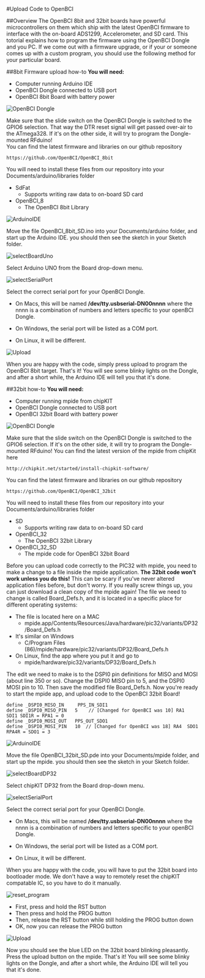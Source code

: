 #Upload Code to OpenBCI

##Overview
The OpenBCI 8bit and 32bit boards have powerful microcontrollers on them which ship with the latest OpenBCI firmware to interface with the on-board ADS1299, Accelerometer, and SD card. This totorial explains how to program the firmware using the OpenBCI Dongle and you PC. If we come out with a firmware upgrade, or if your or someone comes up with a custom program, you should use the following method for your particular board.

##8bit Firmware upload how-to
**You will need:**

* Computer running Arduino IDE
* OpenBCI Dongle connected to USB port
* OpenBCI 8bit Board with battery power

![OpenBCI Dongle](../assets/images/dongleConnection.png)

Make sure that the slide switch on the OpenBCI Dongle is switched to the GPIO6 selection. That way the DTR reset signal will get passed over-air to the ATmega328. If it's on the other side, it will try to program the Dongle-mounted RFduino!  
You can find the latest firmware and libraries on our github repository

	https://github.com/OpenBCI/OpenBCI_8bit

You will need to install these files from our repository into your Documents/arduino/libraries folder

* SdFat
	* Supports writing raw data to on-board SD card
* OpenBCI_8
	* The OpenBCI 8bit Library
	
	
![ArduinoIDE](../assets/images/Arduino_IDE.png)

Move the file OpenBCI_8bit_SD.ino into your Documents/arduino folder, and start up the Arduino IDE. you should then see the sketch in your Sketch folder.

![selectBoardUno](../assets/images/BoardSelect.png)

Select Arduino UNO from the Board drop-down menu.

![selectSerialPort](../assets/images/SerialPortSelect.png)

Select the correct serial port for your OpenBCI Dongle. 

* On Macs, this will be named **/dev/tty.usbserial-DN00nnnn** where the nnnn is a combination of numbers and letters specific to your openBCI Dongle.

* On Windows, the serial port will be listed as a COM port.

* On Linux, it will be different.

![Upload](../assets/images/Upload.png)

When you are happy with the code, simply press upload to program the OpenBCI 8bit target. That's it! You will see some blinky lights on the Dongle, and after a short while, the Arduino IDE will tell you that it's done.


##32bit how-to
**You will need:**

* Computer running mpide from chipKIT
* OpenBCI Dongle connected to USB port
* OpenBCI 32bit Board with battery power

![OpenBCI Dongle](../assets/images/dongleConnection.png)

Make sure that the slide switch on the OpenBCI Dongle is switched to the GPIO6 selection. If it's on the other side, it will try to program the Dongle-mounted RFduino! You can find the latest version of the mpide from chipKit here

	http://chipkit.net/started/install-chipkit-software/
	
You can find the latest firmware and libraries on our github repository

	https://github.com/OpenBCI/OpenBCI_32bit

You will need to install these files from our repository into your Documents/arduino/libraries folder

* SD
	* Supports writing raw data to on-board SD card
* OpenBCI_32
	* The OpenBCI 32bit Library
* OpenBCI_32_SD
	* The mpide code for OpenBCI 32bit Board
	
Before you can upload code correctly to the PIC32 with mpide, you need to make a change to a file inside the mpide application. **The 32bit code won't work unless you do this!** This can be scary if you've never altered application files before, but don't worry. If you really screw things up, you can just download a clean copy of the mpide again! The file we need to change is called Board_Defs.h, and it is located in a specific place for different operating systems:

* The file is located here on a MAC
	* mpide.app/Contents/Resources/Java/hardware/pic32/variants/DP32/Board_Defs.h
* It's similar on Windows
	* C/Program Files (86)/mpide/hardware/pic32/variants/DP32/Board_Defs.h
* On Linux, find the app where you put it and go to 
	* mpide/hardware/pic32/variants/DP32/Board_Defs.h
	
The edit we need to make is to the DSPI0 pin definitions for MISO and MOSI (about line 350 or so). Change the DSPI0 MISO pin to 5, and the DSPI0 MOSI pin to 10. Then save the modified file Board_Defs.h. Now you're ready to start the mpide app, and upload code to the OpenBCI 32bit Board!

	define _DSPI0_MISO_IN	  PPS_IN_SDI1
	define _DSPI0_MISO_PIN   5 	  // [Changed for OpenBCI was 10] RA1  SDI1 SDI1R = RPA1 = 0
	define _DSPI0_MOSI_OUT   PPS_OUT_SDO1
	define _DSPI0_MOSI_PIN   10  // [Changed for OpenBCI was 18] RA4  SDO1 RPA4R = SDO1 = 3

![ArduinoIDE](../assets/images/mpide.png)

Move the file OpenBCI_32bit_SD.pde into your Documents/mpide folder, and start up the mpide. you should then see the sketch in your Sketch folder.

![selectBoardDP32](../assets/images/BoardSelect32.png)

Select chipKIT DP32 from the Board drop-down menu.

![selectSerialPort](../assets/images/SerialPortSelect32.png)

Select the correct serial port for your OpenBCI Dongle. 

* On Macs, this will be named **/dev/tty.usbserial-DN00nnnn** where the nnnn is a combination of numbers and letters specific to your openBCI Dongle.

* On Windows, the serial port will be listed as a COM port.

* On Linux, it will be different.


When you are happy with the code, you will have to put the 32bit board into bootloader mode. We don't have a way to remotely reset the chipKIT compatable IC, so you have to do it manually.

![reset_program](../assets/images/RST_PROG.png)

* First, press and hold the RST button
* Then press and hold the PROG button
* Then, release the RST button while still holding the PROG button down
* OK, now you can release the PROG button

![Upload](../assets/images/Upload32.png)

Now you should see the blue LED on the 32bit board blinking pleasantly. Press the upload button on the mpide. That's it! You will see some blinky lights on the Dongle, and after a short while, the Arduino IDE will tell you that it's done.
